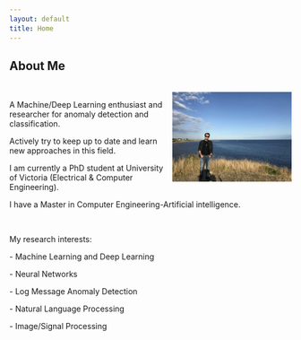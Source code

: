 ```yaml
---
layout: default
title: Home
---
```

 
## About Me

<br>
<img src="center/images/amirfarzad.jpg" width="213" height="160" title="Amir Farzad" align="right" />
<p align=”justify”> A Machine/Deep Learning enthusiast and researcher for anomaly detection and classification. 

 Actively try to keep up to date and learn new approaches in this field.</p> 

<p align=”justify”> I am currently a PhD student at University of Victoria (Electrical & Computer Engineering).

I have a Master in Computer Engineering-Artificial intelligence. </p> 

<br>

<p>My research interests:</p> 
<p> - Machine Learning and Deep Learning</p> 
<p> - Neural Networks</p> 
<p> - Log Message Anomaly Detection</p> 
<p> - Natural Language Processing</p> 
<p> - Image/Signal Processing</p> 
